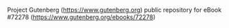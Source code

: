 Project Gutenberg (https://www.gutenberg.org) public repository
for eBook #72278 (https://www.gutenberg.org/ebooks/72278)
